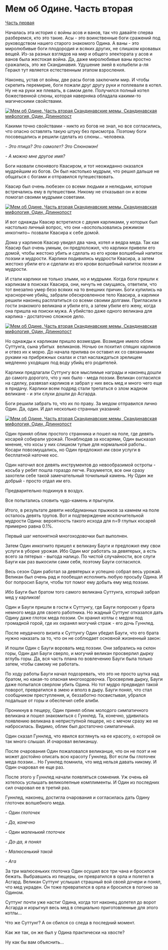 # Мем об Одине. Часть вторая

[Часть первая](https://pikabu.ru/story/mem_ob_odine_chast_pervaya_5378096)

Началась эта история с войны асов и ванов, так что давайте сперва разберемся, кто это такие. Асы - это воинственные боги сражений под руководством нашего старого знакомого Одина. А ваны - это миролюбивые боги плодородия и всяких других, не слишком кровавых вещей. Из-за разных взглядов на мир и общего электората у асов и ванов была жестокая война. Да, даже миролюбивые ваны яростно сражались, это же Скандинавия. Удушение змей в колыбели а-ля Геракл тут является естественным этапом взросления.

Наконец, устав от войны, две расы богов заключили мир. И чтобы скрепить перемирие, боги пожали друг другу руки и поплевали в котел. Ну не на руки же плевать, в самом деле. Получился полный котел божественной слюны, которая наверняка обладала какими-то магическими свойствами.

[![Мем об Одине. Часть вторая Скандинавские мемы, Скандинавская мифология, Один, Длиннопост](https://cs6.pikabu.ru/post_img/2017/10/08/6/1507452037185577075.png)](https://cs6.pikabu.ru/post_img/2017/10/08/6/1507452037185577075.png)

Какими точно свойствами - никто из богов не знал, но все согласились, что опасно оставлять такую штуку без присмотра. Поэтому боги посовещались и решили сделать из слюны... человека.

_\- Это птица? Это самолет? Это Слюномэн!_

_\- А можно мне другое имя?_

Боги назвали слюнявого Квасиром, и тот неожиданно оказался мудрейшим из богов. Он был настолько мудрым, что решил дальше не общаться с богами и отправился путешествовать.

Квасир был очень любезен со всеми людьми и нелюдьми, которые встречались ему в путешествии. Никому не отказывал он и всем помогал своими мудрыми советами.

[![Мем об Одине. Часть вторая Скандинавские мемы, Скандинавская мифология, Один, Длиннопост](https://cs9.pikabu.ru/post_img/2017/10/08/6/1507452110179270536.png)](https://cs9.pikabu.ru/post_img/big/2017/10/08/6/1507452110179270536.png)

И вот однажды Квасир встретился с двумя карликами, у которых был настолько личный вопрос, что они ~воспользовались режимом инкогнито~ позвали Квасира к себе домой.

Дома у карликов Квасир увидел два чана, котел и ведра меда. Так как Квасир был очень умным, он предположил, что карлики привели его домой, чтобы жестоко убить и сделать из его крови волшебный напиток поэзии и мудрости. Карлики подивились мудрости Квасира, а затем жестоко убили его и сделали из его крови волшебный напиток поэзии и мудрости.

И стали карлики не только злыми, но и мудрыми. Когда боги пришли к карликам в поисках Квасира, они, ничуть не смущаясь, ответили, что тот внезапно умер безо всяких на то внешних причин. Боги купились на красноречие убийц, забрали обескровленное тело Квасира, а карлики решили наконец расплатиться со всеми своими долгами. Пригласили в гости знакомого великана и убили его, а затем убили его жену, когда она пришла на поиски мужа. А убийство даже одного великана для карлика - достаточно сложное дело.

[![Мем об Одине. Часть вторая Скандинавские мемы, Скандинавская мифология, Один, Длиннопост](https://cs9.pikabu.ru/post_img/big/2017/10/08/6/1507452237117644695.png)](https://cs9.pikabu.ru/post_img/big/2017/10/08/6/1507452237117644695.png)

Но однажды к карликам пришло возмездие. Возмедие имело облик Суттунга, сына убитых  великанов. Ночью он похитил спящих карликов и отвез их к морю. До начала прилива он оставил их со связанными руками на прибрежных скалах и стал наслаждаться зрелищем медленно уходящих под воду убийц его родителей.

Карлики предлагали Суттунгу все мыслимые награды и наконец дошли до самого дорогого, что у них было - меда поэзии. Великан согласился на сделку, развязал карликов и забрал у них весь мед и много чего еще в придачу. Карлики всем подряд стали трепаться о злом жадном великане - и эти слухи дошли до Асгарда.

Боги решили забрать то, что их по праву. За медом отправился лично Один. Да, один. И дал несколько странных указаний:

[![Мем об Одине. Часть вторая Скандинавские мемы, Скандинавская мифология, Один, Длиннопост](https://cs9.pikabu.ru/post_img/big/2017/10/08/6/1507452384188626561.png)](https://cs9.pikabu.ru/post_img/big/2017/10/08/6/1507452384188626561.png)

Один принял облик простого странника и пошел на поле, где девять косарей собирали урожай. Понаблюдав за косарями, Один высказал мнение, что косы у них слишком тупые для нормальной работы.. Косари повозмущались, но Один предложил им свои услуги в бесплатной наточке кос.

Один наточил все девять инструментов до невообразимой остроты - косьба у ребят пошла гораздо легче. Разумеется, все они сразу захотели себе такой замечательный точильный камень. Ну Один же добрый - просто отдал им его.

Предварительно подкинув в воздух.

Все попытались словить чудо-камень и прыгнули.

[](https://cs9.pikabu.ru/post_img/2017/10/08/6/1507452450178496101.png)

Итого, в результате девяти необдуманных прыжков за камнем на поле осталось девять трупов. Вот и подтверждение исключительной мудрости Одина: вероятность такого исхода для n=9 глупых косарей примерно равна 0.1%.

[](https://cs6.pikabu.ru/post_img/big/2017/10/08/6/1507452478145254412.png)

Первый шаг непонятной многоходовочки был выполнен.

Затем Один инкогнито пришел к великану Бауги и предложил ему свои услуги в уборке урожая. Ибо Один мог работать за девятерых, а есть всего за пятерых - выгода налицо. По чистой случайности, все слуги Бауги как раз выкосили сами себя, поэтому Бауги согласился.

Весь сезон Один работал за девятерых и успешно собрал весь урожай. Великан был очень рад и пообещал исполнить любую просьбу Одина. И бог попросил Бауги, чтобы тот помог ему добыть ему мед поэзии.

Ибо Бауги был братом того самого великана Суттунга, который забрал мед у карликов!

[](https://cs6.pikabu.ru/post_img/2017/10/08/6/1507452545199125090.jpg)

Один и Бауги пришли в гости к Суттунгу, где Бауги попросил у брата немного меда для своего работника. Но жадный Суттунг отказался дать Одину даже глоток меда поэзии. Он хранил котлы с медом под громадной горой, где их охранял могучий страж - его дочь Гуннлед.

[](https://cs6.pikabu.ru/post_img/big/2017/10/08/6/1507452585158654299.png)

После неудачного визита к Суттунгу Один убедил Бауги, что его брата нужно наказать за то, что он не соблюдает основной жизненный закон:

[](https://cs8.pikabu.ru/post_img/2017/10/08/6/150745262518659554.png)

И пошли Один с Бауги воровать мед поэзии. Они забрались на склон горы, Один дал Бауги сверло, и могучий великан просверлил дырку вглубь горы. Да, вся часть плана по вовлечению Бауги была только затем, чтобы самому не работать.

По ходу работы Бауги начал подозревать, что это не просто шутка над братом, но какая-то опасная многоходовочка. Просверлив дырку, Бауги даже попытался сверлом убить Одина. Но тот мудро предвидел такой поворот, превратился в змею и вполз в дыру. Бауги понял, что стал сообщником преступления, и, беззаботно посвистывая, убрался подальше от горы и обеспечил себе алиби.

Проникнув в пещеру, Один принял облик молодого симпатичного великана и пошел знакомиться с Гуннлед. Та, конечно, удивилась появлению великана в неприступной пещере, но с мечом сразу же не набросилась. Видимо, облик был достаточно симпатичный.

Один сказал Гуннлед, что явился взглянуть на ее красоту, о которой он так много слышал. И очаровал великаншу.

[](https://cs9.pikabu.ru/post_img/2017/10/08/6/150745269417386168.png)

После очарования Один пожаловался великанше, что он не поэт и не может достойно описать всю красоту Гуннлед. Вот если бы глоточек меда поэзии… Но Гуннлед помнила, что мед нельзя давать никому. И Один очаровал ее еще раз.

[](https://cs9.pikabu.ru/post_img/2017/10/08/6/1507452779130659594.png)

После этого у Гуннлед начали появляться сомнения. Уж очень ей хотелось услышать великолепные комплименты. И Один из последних сил очаровал ее в третий раз.

[](https://cs8.pikabu.ru/post_img/2017/10/08/6/1507452859132651805.png)

Гуннлед, наконец, достигла очарования и согласилась дать Одину глоточек волшебного меда.

_\- Один глоточек_

_\- Да, конечно_

_\- Один маленький глоточек_

_\- Да-да, я понял_

_\- Малюсенький такой_

_\- Ага_

За три малюсеньких глоточка Один осушил все три чана и бросился бежать. Выбравшись из пещеры, он превратился в орла и полетел в Асгард. Великан Суттунг услышал страшный вой своей дочери и понял, что мед украден. Он тоже превратился в орла и бросился в погоню за Одином.

Суттунг почти уже настиг Одина, когда тот наконец долетел до ворот Асгарда и изрыгнул весь мед в специально приготовленные для этого котлы...

Что же Суттунг? А он сбился со следа в последний момент.

Как же так, он же был у Одина практически на хвосте?

Ну как бы вам объяснить…

[](https://cs6.pikabu.ru/post_img/big/2017/10/08/6/1507452955133635606.png)
